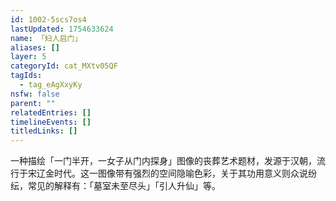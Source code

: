 ```yaml
---
id: 1002-5scs7os4
lastUpdated: 1754633624
name: 「妇人启门」
aliases: []
layer: 5
categoryId: cat_MXtv05QF
tagIds:
  - tag_eAgXxyKy
nsfw: false
parent: ""
relatedEntries: []
timelineEvents: []
titledLinks: []
---
```


一种描绘「一门半开，一女子从门内探身」图像的丧葬艺术题材，发源于汉朝，流行于宋辽金时代。这一图像带有强烈的空间隐喻色彩，关于其功用意义则众说纷纭，常见的解释有：「墓室未至尽头」「引人升仙」等。